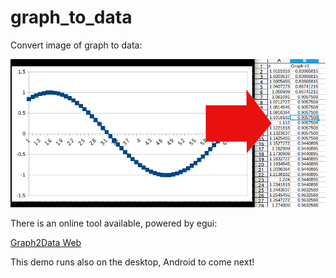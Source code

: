 # graph_to_data

Convert image of graph to data:

![Illustrating image](/Readme_Image.png)


There is an online tool available, powered by egui:

[Graph2Data Web](https://voelklmichael.github.io/graph_to_data/)

This demo runs also on the desktop, Android to come next!